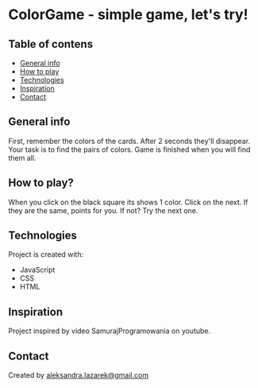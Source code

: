<p style='color:blue'><h1>ColorGame - simple game, let's try! </h1></p>

## Table of contens
* [General info](#general-info)
* [How to play](#how-to-play)
* [Technologies](#technologies)
* [Inspiration](#inspiration)
* [Contact](#contact)

## General info
First, remember the colors of the cards. After 2 seconds they'll disappear. Your task is to find the pairs of colors. Game is finished when you will find them all.

## How to play?
When you click on the black square its shows 1 color. Click on the next. If they are the same, points for you. If not? Try the next one. 

## Technologies
Project is created with:
* JavaScript
* CSS
* HTML

## Inspiration
Project inspired by video SamurajProgramowania on youtube.

## Contact
Created by aleksandra.lazarek@gmail.com
